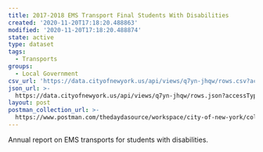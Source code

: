 ```yaml
---
title: 2017-2018 EMS Transport Final Students With Disabilities
created: '2020-11-20T17:18:20.488863'
modified: '2020-11-20T17:18:20.488874'
state: active
type: dataset
tags:
  - Transports
groups:
  - Local Government
csv_url: 'https://data.cityofnewyork.us/api/views/q7yn-jhqw/rows.csv?accessType=DOWNLOAD'
json_url: >-
  https://data.cityofnewyork.us/api/views/q7yn-jhqw/rows.json?accessType=DOWNLOAD
layout: post
postman_collection_url: >-
  https://www.postman.com/thedaydasource/workspace/city-of-new-york/collection/15909983-9216eec6-8ead-4148-8882-ae2ff0e567a4
---
```

Annual report on EMS transports for students with disabilities.
